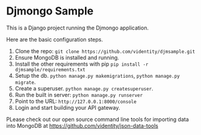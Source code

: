 Djmongo Sample
==============


This is a Django project running the Djmongo application.

Here are the basic configuration steps.


1. Clone the repo: `git clone https://github.com/videntity/djmsample.git`
2. Ensure MongoDB is installed and running.
3. Install the other requirements with pip `pip install -r djmsample/requirements.txt`
4. Setup the db. `python manage.py makemigrations`, `python manage.py migrate`.
5. Create a superuser. `python manage.py createsuperuser`.
6. Run the built in server:  `python manage.py runserver`  
7. Point to the URL: `http://127.0.0.1:8000/console`
8. Login and start building your API gateway.

PLease check out our open source command line tools for importing data into MongoDB at https://github.com/videntity/json-data-tools


